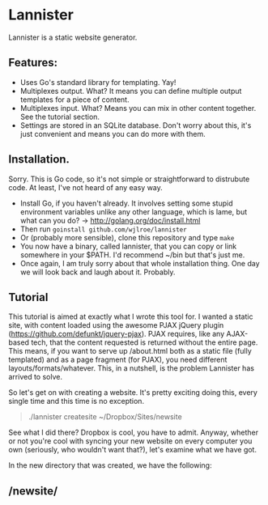 # Lannister

Lannister is a static website generator.

## Features:

* Uses Go's standard library for templating. Yay!
* Multiplexes output. What? It means you can define multiple output templates for a piece of content.
* Multiplexes input. What? Means you can mix in other content together. See the tutorial section.
* Settings are stored in an SQLite database. Don't worry about this, it's just convenient and means you can do more with them.

## Installation.

Sorry. This is Go code, so it's not simple or straightforward to distrubute code. At least, I've not heard of any easy way.

* Install Go, if you haven't already. It involves setting some stupid environment variables unlike any other language, which is lame, but what can you do? -> http://golang.org/doc/install.html
* Then run `goinstall github.com/wjlroe/lannister`
* Or (probably more sensible), clone this repository and type `make`
* You now have a binary, called lannister, that you can copy or link somewhere in your $PATH. I'd recommend ~/bin but that's just me.
* Once again, I am truly sorry about that whole installation thing. One day we will look back and laugh about it. Probably.

## Tutorial

This tutorial is aimed at exactly what I wrote this tool for. I wanted a static site, with content loaded using the awesome PJAX jQuery plugin (https://github.com/defunkt/jquery-pjax). PJAX requires, like any AJAX-based tech, that the content requested is returned without the entire page. This means, if you want to serve up /about.html both as a static file (fully templated) and as a page fragment (for PJAX), you need different layouts/formats/whatever. This, in a nutshell, is the problem Lannister has arrived to solve.

So let's get on with creating a website. It's pretty exciting doing this, every single time and this time is no exception.

 > ./lannister createsite ~/Dropbox/Sites/newsite

See what I did there? Dropbox is cool, you have to admit. Anyway, whether or not you're cool with syncing your new website on every computer you own (seriously, who wouldn't want that?), let's examine what we have got.

In the new directory that was created, we have the following:

 /newsite/
   -